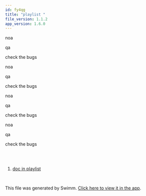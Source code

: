 ```yaml
---
id: fy4qg
title: "playlist "
file_version: 1.1.2
app_version: 1.6.0
---
```


<!-- Intro - Do not remove this comment -->
noa

qa

check the bugs

noa

qa

check the bugs

noa

qa

check the bugs

noa

qa

check the bugs

<br/>

<br/>

<!-- Steps - Do not remove this comment -->
1. [doc in playlist](doc-in-playlist.mpnqs.sw.md)


<br/>

This file was generated by Swimm. [Click here to view it in the app](http://localhost:5002/repos/Z2l0aHViJTNBJTNBTm9hUmVwbyUzQSUzQU5vYW96ZXI=/playlists/fy4qg).
